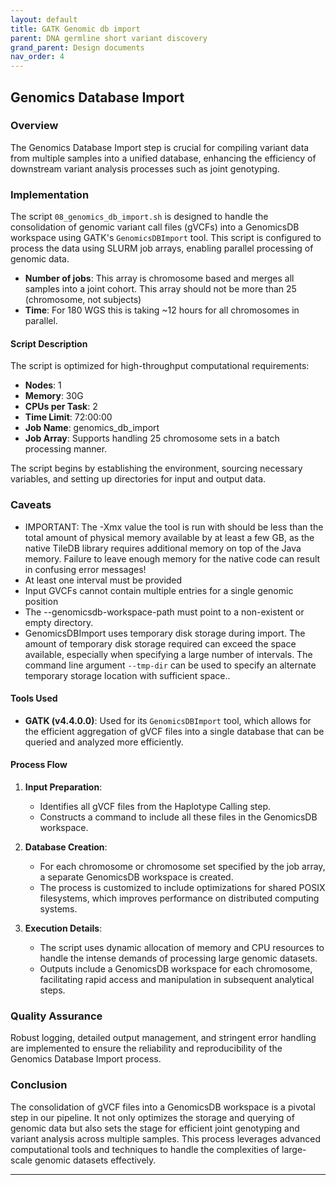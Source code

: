```yaml
---
layout: default
title: GATK Genomic db import
parent: DNA germline short variant discovery
grand_parent: Design documents
nav_order: 4
---
```


## Genomics Database Import

### Overview
The Genomics Database Import step is crucial for compiling variant data from multiple samples into a unified database, enhancing the efficiency of downstream variant analysis processes such as joint genotyping.

### Implementation
The script `08_genomics_db_import.sh` is designed to handle the consolidation of genomic variant call files (gVCFs) into a GenomicsDB workspace using GATK's `GenomicsDBImport` tool. This script is configured to process the data using SLURM job arrays, enabling parallel processing of genomic data.

- **Number of jobs**: This array is chromosome based and merges all samples into a joint cohort. This array should not be more than 25 (chromosome, not subjects)
- **Time**: For 180 WGS this is taking ~12 hours for all chromosomes in parallel.

#### Script Description
The script is optimized for high-throughput computational requirements:

- **Nodes**: 1
- **Memory**: 30G
- **CPUs per Task**: 2
- **Time Limit**: 72:00:00
- **Job Name**: genomics_db_import
- **Job Array**: Supports handling 25 chromosome sets in a batch processing manner.

The script begins by establishing the environment, sourcing necessary variables, and setting up directories for input and output data.


### Caveats

* IMPORTANT: The -Xmx value the tool is run with should be less than the total amount of physical memory available by at least a few GB, as the native TileDB library requires additional memory on top of the Java memory. Failure to leave enough memory for the native code can result in confusing error messages!
* At least one interval must be provided
* Input GVCFs cannot contain multiple entries for a single genomic position
* The --genomicsdb-workspace-path must point to a non-existent or empty directory.
* GenomicsDBImport uses temporary disk storage during import. The amount of temporary disk storage required can exceed the space available, especially when specifying a large number of intervals. The command line argument `--tmp-dir` can be used to specify an alternate temporary storage location with sufficient space..

#### Tools Used
- **GATK (v4.4.0.0)**: Used for its `GenomicsDBImport` tool, which allows for the efficient aggregation of gVCF files into a single database that can be queried and analyzed more efficiently.

#### Process Flow
1. **Input Preparation**:
   - Identifies all gVCF files from the Haplotype Calling step.
   - Constructs a command to include all these files in the GenomicsDB workspace.

2. **Database Creation**:
   - For each chromosome or chromosome set specified by the job array, a separate GenomicsDB workspace is created.
   - The process is customized to include optimizations for shared POSIX filesystems, which improves performance on distributed computing systems.

3. **Execution Details**:
   - The script uses dynamic allocation of memory and CPU resources to handle the intense demands of processing large genomic datasets.
   - Outputs include a GenomicsDB workspace for each chromosome, facilitating rapid access and manipulation in subsequent analytical steps.

### Quality Assurance
Robust logging, detailed output management, and stringent error handling are implemented to ensure the reliability and reproducibility of the Genomics Database Import process.

### Conclusion
The consolidation of gVCF files into a GenomicsDB workspace is a pivotal step in our pipeline. It not only optimizes the storage and querying of genomic data but also sets the stage for efficient joint genotyping and variant analysis across multiple samples. This process leverages advanced computational tools and techniques to handle the complexities of large-scale genomic datasets effectively.

---

